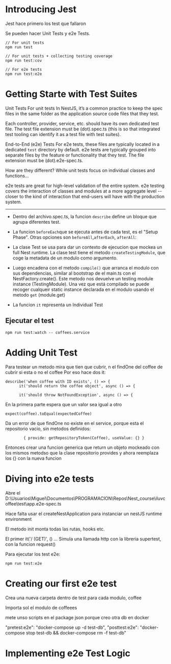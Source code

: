 
# Introducing Jest

Jest hace primero los test que fallaron

Se pueden hacer Unit Tests y e2e Tests.

```
// For unit tests
npm run test 

// For unit tests + collecting testing coverage
npm run test:cov

// For e2e tests
npm run test:e2e
```


# Getting Starte with Test Suites

Unit Tests
For unit tests In NestJS, it’s a common practice to keep the spec files in the same folder as the application source code files that they test. 

Each controller, provider, service, etc. should have its own dedicated test file. The test file extension must be (dot).spec.ts (this is so that integrated test tooling can identify it as a test file with test suites).

End-to-End (e2e) Tests
For e2e tests, these files are typically located in a dedicated `test` directory by default. e2e tests are typically grouped into separate files by the feature or functionality that they test. The file extension must be (dot).e2e-spec.ts. 

How are they different?
While unit tests focus on individual classes and functions…

e2e tests are great for high-level validation of the entire system. e2e testing covers the interaction of classes and modules at a more aggregate level -- closer to the kind of interaction that end-users will have with the production system. 

---

- Dentro del archivo.spec.ts, la funcion `describe` define un bloque que agrupa diferentes test.
- La funcion `beforeEach`que se ejecuta antes de cada test, es el "Setup Phase". Otras opciones son `beforeAll`,`afterEach`, `afterAll`:

- La clase Test se usa para dar un contexto de ejecucion que mockea un full Nest runtime. La clase test tiene el metodo `createTestingModule`, que coge la metadata de un modulo como argumento.

- Luego encadena con el metodo `compile()` que arranca el modulo con sus dependencias, similar al bootstrap de el main.ts con el NestFactory.create(). Este metodo nos devuelve un testing module instance (TestingModule). Una vez que está compilado se puede recoger cualqueir static instance declarada en el modulo usando el metodo `get` (module.get)

- La funcion `it` representa un Individual Test

## Ejecutar el test

```
npm run test:watch -- coffees.service
```


# Adding Unit Test

Para testear un metodo mira que tien que cubrir, n el findOne del coffee de cubrir si esta o no el coffee
Por eso hace dos it:

```
describe('when coffee with ID exists', () => {
      it('should return the coffee object', async () => {

      it('should throw NotFoundException', async () => {
```

En la primera parte espera que un valor sea igual a otro
```
expect(coffee).toEqual(expectedCoffee)

```

Da un error de que findOne no existe en el service, porque esta  el repositorio  vacio, sin metodos definidos:

```
        { provide: getRepositoryToken(Coffee), useValue: {} }
```

Entonces crear una funcion generica que return un objeto mockeado con los mismos metodso que la clase repositorio provides
y ahora reemplaza los {} con la nueva funcion



# Diving into e2e tests

Abre el D:\Usuarios\Miguel\Documentos\PROGRAMACION\Repos\Nest_course\iluvcoffee\test\app.e2e-spec.ts

Hace falta usar el createNestApplication para instanciar un nestJS runtime environment

El metodo init monta todas las rutas, hooks etc.


El primer it('/ (GET)', () ...
Simula una llamada http con la libreria supertest, con la funcion request()

Para ejecutar los test e2e:

```
npm run test:e2e
```

# Creating our first e2e test

Crea una nueva carpeta dentro de test para cada modulo, coffee

Importa sol el modulo de coffeees


mete unso scripts en el package json porque creo otra db en docker 

"pretest:e2e": "docker-compose up -d test-db",
"posttest:e2e": "docker-compose stop test-db && docker-compose rm -f test-db"

# Implementing e2e Test Logic

